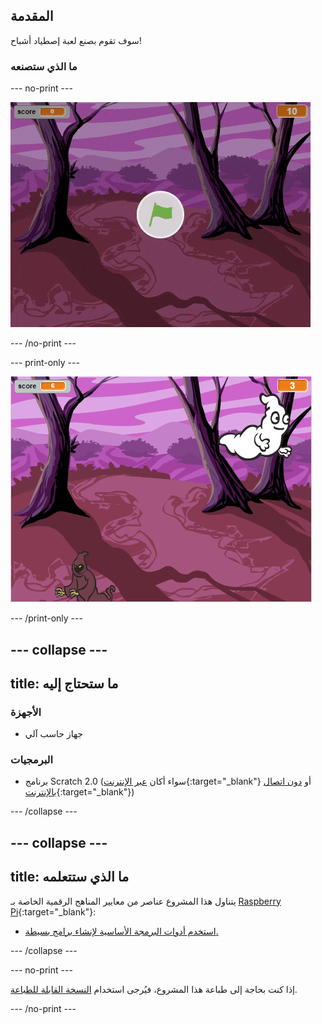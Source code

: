 ## المقدمة

سوف تقوم بصنع لعبة إصطياد أشباح!

### ما الذي ستصنعه

--- no-print ---

![معرض](images/showcase.gif)

--- /no-print ---

--- print-only ---

![معرض](images/showcase-static.png)

--- /print-only ---

--- collapse ---
---
title: ما ستحتاج إليه
---
### الأجهزة

+ جهاز حاسب آلي

### البرمجيات

+ برنامج Scratch 2.0 (سواء أكان [عبر الإنترنت](http://rpf.io/scratchon){:target="_blank"} أو [دون اتصال بالإنترنت](http://rpf.io/scratchoff){:target="_blank"})

--- /collapse ---

--- collapse ---
---
title: ما الذي ستتعلمه
---
يتناول هذا المشروع عناصر من معايير المناهج الرقمية الخاصة بـ [Raspberry Pi](http://rpf.io/curriculum){:target="_blank"}:

+ [استخدم أدوات البرمجة الأساسية لإنشاء برامج بسيطة.](https://www.raspberrypi.org/curriculum/programming/creator)

--- /collapse ---

--- no-print ---

إذا كنت بحاجة إلى طباعة هذا المشروع، فيُرجى استخدام [النسخة القابلة للطباعة](https://projects.raspberrypi.org/ar-SA/projects/ghostbusters/print).

--- /no-print ---

